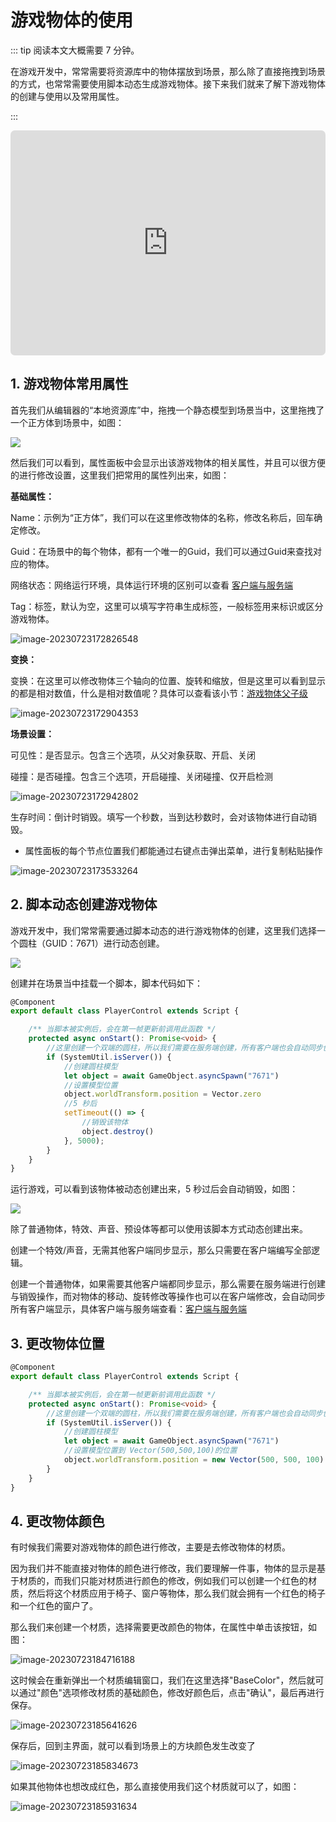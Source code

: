 # 游戏物体的使用

::: tip 阅读本文大概需要 7 分钟。

在游戏开发中，常常需要将资源库中的物体摆放到场景，那么除了直接拖拽到场景的方式，也常常需要使用脚本动态生成游戏物体。接下来我们就来了解下游戏物体的创建与使用以及常用属性。

::: 

<iframe sandbox="allow-scripts allow-downloads allow-same-origin allow-popups allow-presentation allow-forms" frameborder="0" draggable="false" allowfullscreen="" allow="encrypted-media;" referrerpolicy="" aha-samesite="" class="iframe-loaded" src=" https://player.bilibili.com/player.html?aid=948268391&bvid=BV1Qs4y1x74M&cid=978207163&page=1&autoplay=0" style="border-radius: 7px; width: 100%; height: 360px;"></iframe>

## 1. 游戏物体常用属性

首先我们从编辑器的“本地资源库”中，拖拽一个静态模型到场景当中，这里拖拽了一个正方体到场景中，如图：

![](https://arkimg.ark.online/image-20230723172017928.png)

然后我们可以看到，属性面板中会显示出该游戏物体的相关属性，并且可以很方便的进行修改设置，这里我们把常用的属性列出来，如图：

**基础属性：**

Name：示例为“正方体”，我们可以在这里修改物体的名称，修改名称后，回车确定修改。

Guid：在场景中的每个物体，都有一个唯一的Guid，我们可以通过Guid来查找对应的物体。

网络状态：网络运行环境，具体运行环境的区别可以查看 [客户端与服务端](https://learning.ark.online/md/2.2.html)

Tag：标签，默认为空，这里可以填写字符串生成标签，一般标签用来标识或区分游戏物体。

![image-20230723172826548](https://arkimg.ark.online/image-20230723172826548.png)

**变换：**

变换：在这里可以修改物体三个轴向的位置、旋转和缩放，但是这里可以看到显示的都是相对数值，什么是相对数值呢？具体可以查看该小节：[游戏物体父子级](https://learning.ark.online/md/3.7.html)

![image-20230723172904353](https://arkimg.ark.online/image-20230723172904353.png)

**场景设置：**

可见性：是否显示。包含三个选项，从父对象获取、开启、关闭

碰撞：是否碰撞。包含三个选项，开启碰撞、关闭碰撞、仅开启检测

![image-20230723172942802](https://arkimg.ark.online/image-20230723172942802.png)





生存时间：倒计时销毁。填写一个秒数，当到达秒数时，会对该物体进行自动销毁。

- 属性面板的每个节点位置我们都能通过右键点击弹出菜单，进行复制粘贴操作

![image-20230723173533264](https://arkimg.ark.online/image-20230723173533264.png)

## 2. 脚本动态创建游戏物体

游戏开发中，我们常常需要通过脚本动态的进行游戏物体的创建，这里我们选择一个圆柱（GUID：7671）进行动态创建。

![](https://wstatic-a1.233leyuan.com/productdocs/static/boxcntJVFk5ZtPaLS3tcdaY4Xxb.png)

创建并在场景当中挂载一个脚本，脚本代码如下：

```ts
@Component
export default class PlayerControl extends Script {

    /** 当脚本被实例后，会在第一帧更新前调用此函数 */
    protected async onStart(): Promise<void> {
        //这里创建一个双端的圆柱，所以我们需要在服务端创建，所有客户端也会自动同步创建
        if (SystemUtil.isServer()) {
            //创建圆柱模型
            let object = await GameObject.asyncSpawn("7671")
            //设置模型位置
            object.worldTransform.position = Vector.zero
            //5 秒后
            setTimeout(() => {
                //销毁该物体
                object.destroy()
            }, 5000);
        }
    }
}
```

运行游戏，可以看到该物体被动态创建出来，5 秒过后会自动销毁，如图：

![](https://wstatic-a1.233leyuan.com/productdocs/static/boxcniGvCIowojlMfcO9qkN0Tmc.png)

除了普通物体，特效、声音、预设体等都可以使用该脚本方式动态创建出来。

创建一个特效/声音，无需其他客户端同步显示，那么只需要在客户端编写全部逻辑。

创建一个普通物体，如果需要其他客户端都同步显示，那么需要在服务端进行创建与销毁操作，而对物体的移动、旋转修改等操作也可以在客户端修改，会自动同步所有客户端显示，具体客户端与服务端查看：[客户端与服务端](https://learning.ark.online/md/2.2.html)

## 3. 更改物体位置

```ts
@Component
export default class PlayerControl extends Script {

    /** 当脚本被实例后，会在第一帧更新前调用此函数 */
    protected async onStart(): Promise<void> {
        //这里创建一个双端的圆柱，所以我们需要在服务端创建，所有客户端也会自动同步创建
        if (SystemUtil.isServer()) {
            //创建圆柱模型
            let object = await GameObject.asyncSpawn("7671")
            //设置模型位置到 Vector(500,500,100)的位置
            object.worldTransform.position = new Vector(500, 500, 100)
        }
    }
}
```

## 4. 更改物体颜色

有时候我们需要对游戏物体的颜色进行修改，主要是去修改物体的材质。

因为我们并不能直接对物体的颜色进行修改，我们要理解一件事，物体的显示是基于材质的，而我们只能对材质进行颜色的修改，例如我们可以创建一个红色的材质，然后将这个材质应用于椅子、窗户等物体，那么我们就会拥有一个红色的椅子和一个红色的窗户了。

那么我们来创建一个材质，选择需要更改颜色的物体，在属性中单击该按钮，如图：

![image-20230723184716188](https://arkimg.ark.online/image-20230723184716188.png)

这时候会在重新弹出一个材质编辑窗口，我们在这里选择"BaseColor"，然后就可以通过"颜色"选项修改材质的基础颜色，修改好颜色后，点击"确认"，最后再进行保存。

![image-20230723185641626](https://arkimg.ark.online/image-20230723185641626.png)

保存后，回到主界面，就可以看到场景上的方块颜色发生改变了

![image-20230723185834673](https://arkimg.ark.online/image-20230723185834673.png)



如果其他物体也想改成红色，那么直接使用我们这个材质就可以了，如图：

![image-20230723185931634](https://arkimg.ark.online/image-20230723185931634.png)


